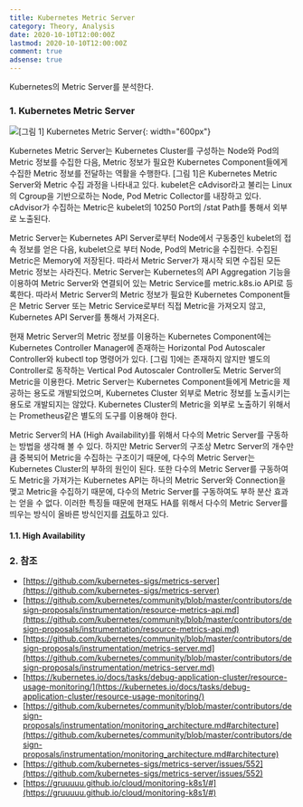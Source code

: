 ```yaml
---
title: Kubernetes Metric Server
category: Theory, Analysis
date: 2020-10-10T12:00:00Z
lastmod: 2020-10-10T12:00:00Z
comment: true
adsense: true
---
```


Kubernetes의 Metric Server를 분석한다.

### 1. Kubernetes Metric Server

![[그림 1] Kubernetes Metric Server]({{site.baseurl}}/images/theory_analysis/Kubernetes_Metric_Server/Kubernetes_Metric_Server.PNG){: width="600px"}

Kubernetes Metric Server는 Kubernetes Cluster를 구성하는 Node와 Pod의 Metric 정보를 수집한 다음, Metric 정보가 필요한 Kubernetes Component들에게 수집한 Metric 정보를 전달하는 역활을 수행한다. [그림 1]은 Kubernetes Metric Server와 Metric 수집 과정을 나타내고 있다. kubelet은 cAdvisor라고 불리는 Linux의 Cgroup을 기반으로하는 Node, Pod Metric Collector를 내장하고 있다. cAdvisor가 수집하는 Metric은 kubelet의 10250 Port의 /stat Path를 통해서 외부로 노출된다. 

Metric Server는 Kubernetes API Server로부터 Node에서 구동중인 kubelet의 접속 정보를 얻은 다음, kubelet으로 부터 Node, Pod의 Metric을 수집한다. 수집된 Metric은 Memory에 저장된다. 따라서 Metric Server가 재시작 되면 수집된 모든 Metric 정보는 사라진다. Metric Server는 Kubernetes의 API Aggregation 기능을 이용하여 Metric Server와 연결되어 있는 Metric Service를 metric.k8s.io API로 등록한다. 따라서 Metric Server의 Metric 정보가 필요한 Kubernetes Component들은 Metric Server 또는 Metric Service로부터 직접 Metric을 가져오지 않고, Kubernetes API Server를 통해서 가져온다.

현재 Metric Server의 Metric 정보를 이용하는 Kubernetes Component에는 Kubernetes Controller Manager에 존재하는 Horizontal Pod Autoscaler Controller와 kubectl top 명령어가 있다. [그림 1]에는 존재하지 않지만 별도의 Controller로 동작하는 Vertical Pod Autoscaler Controller도 Metric Server의 Metric을 이용한다. Metric Server는 Kubernetes Component들에게 Metric을 제공하는 용도로 개발되었으며, Kubernetes Cluster 외부로 Metric 정보를 노출시키는 용도로 개발되지는 않았다. Kubernetes Cluster의 Metric을 외부로 노출하기 위해서는 Prometheus같은 별도의 도구를 이용해야 한다.

Metric Server의 HA (High Availability)를 위해서 다수의 Metric Server를 구동하는 방법을 생각해 볼 수 있다. 하지만 Metric Server의 구조상 Metrc Server의 개수만큼 중복되어 Metric을 수집하는 구조이기 때문에, 다수의 Metric Server는 Kubernetes Cluster의 부하의 원인이 된다. 또한 다수의 Metric Server를 구동하여도 Metric을 가져가는 Kubernetes API는 하나의 Metric Server와 Connection을 맺고 Metric을 수집하기 때문에, 다수의 Metric Server를 구동하여도 부하 분산 효과는 얻을 수 없다. 이러한 특징들 때문에 현재도 HA를 위해서 다수의 Metric Server를 띄우는 방식이 올바른 방식인지를 [검토](https://github.com/kubernetes-sigs/metrics-server/issues/552)하고 있다.

#### 1.1. High Availability

### 2. 참조

* [https://github.com/kubernetes-sigs/metrics-server](https://github.com/kubernetes-sigs/metrics-server)
* [https://github.com/kubernetes/community/blob/master/contributors/design-proposals/instrumentation/resource-metrics-api.md](https://github.com/kubernetes/community/blob/master/contributors/design-proposals/instrumentation/resource-metrics-api.md)
* [https://github.com/kubernetes/community/blob/master/contributors/design-proposals/instrumentation/metrics-server.md](https://github.com/kubernetes/community/blob/master/contributors/design-proposals/instrumentation/metrics-server.md)
* [https://kubernetes.io/docs/tasks/debug-application-cluster/resource-usage-monitoring/](https://kubernetes.io/docs/tasks/debug-application-cluster/resource-usage-monitoring/)
* [https://github.com/kubernetes/community/blob/master/contributors/design-proposals/instrumentation/monitoring_architecture.md#architecture](https://github.com/kubernetes/community/blob/master/contributors/design-proposals/instrumentation/monitoring_architecture.md#architecture)
* [https://github.com/kubernetes-sigs/metrics-server/issues/552](https://github.com/kubernetes-sigs/metrics-server/issues/552)
* [https://gruuuuu.github.io/cloud/monitoring-k8s1/#](https://gruuuuu.github.io/cloud/monitoring-k8s1/#)
